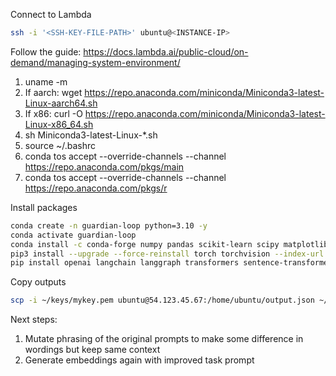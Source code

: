 Connect to Lambda
```bash
ssh -i '<SSH-KEY-FILE-PATH>' ubuntu@<INSTANCE-IP>
```

Follow the guide: https://docs.lambda.ai/public-cloud/on-demand/managing-system-environment/
1. uname -m
2. If aarch: wget https://repo.anaconda.com/miniconda/Miniconda3-latest-Linux-aarch64.sh
3. If x86: curl -O https://repo.anaconda.com/miniconda/Miniconda3-latest-Linux-x86_64.sh
4. sh Miniconda3-latest-Linux-*.sh
5. source ~/.bashrc
6. conda tos accept --override-channels --channel https://repo.anaconda.com/pkgs/main
7. conda tos accept --override-channels --channel https://repo.anaconda.com/pkgs/r

Install packages
```bash
conda create -n guardian-loop python=3.10 -y
conda activate guardian-loop
conda install -c conda-forge numpy pandas scikit-learn scipy matplotlib ipykernel yaml -y
pip3 install --upgrade --force-reinstall torch torchvision --index-url https://download.pytorch.org/whl/cu128
pip install openai langchain langgraph transformers sentence-transformers datasets sentencepiece
```

Copy outputs
```bash
scp -i ~/keys/mykey.pem ubuntu@54.123.45.67:/home/ubuntu/output.json ~/Downloads/
```



Next steps:
1. Mutate phrasing of the original prompts to make some difference in wordings but keep same context
2. Generate embeddings again with improved task prompt